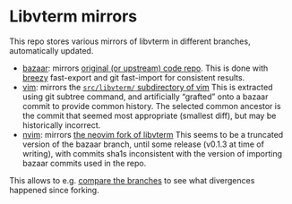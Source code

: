 # Libvterm mirrors

This repo stores various mirrors of libvterm in different branches, automatically updated.

- [bazaar](https://github.com/Cimbali/libvterm/tree/bazaar): mirrors [original (or upstream) code repo](http://bazaar.leonerd.org.uk/c/libvterm/).
  This is done with [breezy](https://www.breezy-vcs.org/doc/en/) fast-export and git fast-import for consistent results.
- [vim](https://github.com/Cimbali/libvterm/tree/vim): mirrors the [`src/libvterm/` subdirectory of vim](https://github.com/vim/vim/tree/master/src/libvterm)
  This is extracted using git subtree command, and artificially “grafted” onto a bazaar commit to provide common history.
  The selected common ancestor is the commit that seemed most appropriate (smallest diff), but may be historically incorrect.
- [nvim](https://github.com/Cimbali/libvterm/tree/nvim): mirrors [the neovim fork of libvterm](https://github.com/neovim/libvterm)
  This seems to be a truncated version of the bazaar branch, until some release (v0.1.3 at time of writing),
  with commits sha1s inconsistent with the version of importing bazaar commits used in the repo.

This allows to e.g. [compare the branches](https://github.com/Cimbali/libvterm/compare/vim...bazaar) to see what divergences happened since forking.
